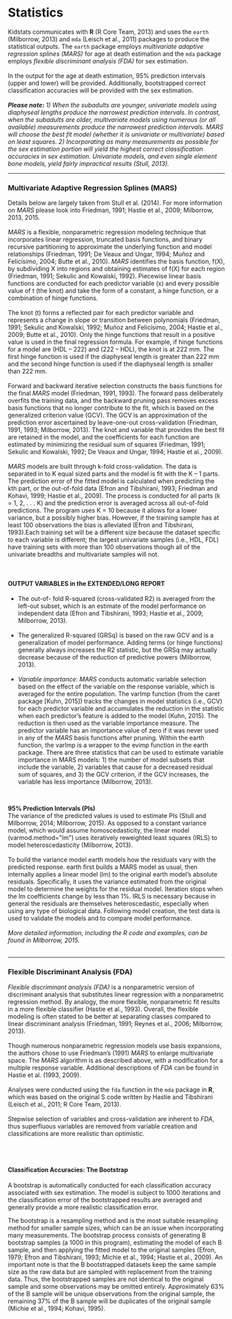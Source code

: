 # Statistics
Kidstats communicates with __R__ (R Core Team, 2013) and uses the `earth` (Milborrow, 2013) and `mda` (Leisch et al., 2011) packages to produce the statistical outputs. The `earth` package employs *multivariate adaptive regression splines (MARS)* for age at death estimation and the `mda` package employs *flexible discriminant analysis (FDA)* for sex estimation. 
<br><br>
In the output for the age at death estimation, 95% prediction intervals (upper and lower) will be provided. Additionally, bootstrapped correct classification accuracies will be provided with the sex estimation. 
<br><br>
*__Please note:__ 1) When the subadults are younger, univariate models using diaphyseal lengths produce the narrowest prediction intervals. In contrast, when the subadults are older, multivariate models using numerous (or all available) measurements produce the narrowest prediction intervals. MARS will choose the best fit model (whether it is univariate or multivariate) based on least squares. 2) Incorporating as many measurements as possible for the sex estimation portion will yield the highest correct classification accuracies in sex estimation. Univariate models, and even single element bone models, yield fairly impractical results (Stull, 2013).*

---

### Multivariate Adaptive Regression Splines (MARS)
Details below are largely taken from Stull et al. (2014). For more information on *MARS* please look into Friedman, 1991; Hastie et al., 2009; Milborrow, 2013, 2015.
<br><br>
*MARS* is a flexible, nonparametric regression modeling technique that incorporates linear regression, truncated basis functions, and binary recursive partitioning to approximate the underlying function and model relationships (Friedman, 1991; De Veaux and Ungar, 1994; Muñoz and Felicísimo, 2004; Butte et al., 2010). *MARS* identifies the basis function, f(X), by subdividing X into regions and obtaining estimates of f(X) for each region (Friedman, 1991; Sekulic and Kowalski, 1992). Piecewise linear basis functions are conducted for each predictor variable (x) and every possible value of t (the knot) and take the form of a constant, a hinge function, or a combination of hinge functions.
<br><br>
The knot (t) forms a reflected pair for each predictor variable and represents a change in slope or transition between polynomials (Friedman, 1991; Sekulic and Kowalski, 1992; Muñoz and Felicísimo, 2004; Hastie et al., 2009; Butte et al., 2010). Only the hinge functions that result in a positive value is used in the final regression formula. For example, if hinge functions for a model are (HDL – 222) and (222 – HDL), the knot is at 222 mm. The first hinge function is used if the diaphyseal length is greater than 222 mm and the second hinge function is used if the diaphyseal length is smaller than 222 mm.
<br><br>
Forward and backward iterative selection constructs the basis functions for the final *MARS* model (Friedman, 1991, 1993). The forward pass deliberately overfits the training data, and the backward pruning pass removes excess basis functions that no longer contribute to the fit, which is based on the generalized criterion value (GCV). The GCV is an approximation of the prediction error ascertained by leave-one-out cross-validation (Friedman, 1991, 1993; Milborrow, 2013). The knot and variable that provides the best fit are retained in the model, and the coefficients for each function are estimated by minimizing the residual sum of squares (Friedman, 1991; Sekulic and Kowalski, 1992; De Veaux and Ungar, 1994; Hastie et al., 2009).
<br><br>
*MARS* models are built through k-fold cross-validation. The data is separated in to K equal sized parts and the model is fit with the K – 1 parts. The prediction error of the fitted model is calculated when predicting the kth part, or the out-of-fold data (Efron and Tibshirani, 1993; Friedman and Kohavi, 1999; Hastie et al., 2009). The process is conducted for all parts (k = 1, 2, . . . K) and the prediction error is averaged across all out-of-fold predictions. The program uses K = 10 because it allows for a lower variance, but a possibly higher bias. However, if the training sample has at least 100 observations the bias is alleviated (Efron and Tibshirani, 1993).Each training set will be a different size because the dataset specific to each variable is different; the largest univariate samples (i.e., HDL, FDL) have training sets with more than 100 observations though all of the univariate breadths and multivariate samples will not.  

<br>

#### OUTPUT VARIABLES in the EXTENDED/LONG REPORT
- The out-of- fold R-squared (cross-validated R2) is averaged from the left-out subset, which is an estimate of the model performance on independent data (Efron and Tibshirani, 1993; Hastie et al., 2009; Milborrow, 2013). 
<br><br>
- The generalized R-squared (GRSq) is based on the raw GCV and is a generalization of model performance. Adding terms (or hinge functions) generally always increases the R2 statistic, but the GRSq may actually decrease because of the reduction of predictive powers (Milborrow, 2013).
<br><br>
- *Variable importance*:  *MARS* conducts automatic variable selection based on the effect of the variable on the response variable, which is averaged for the entire population. The varImp function (from the caret package [Kuhn, 2015]) tracks the changes in model statistics (i.e., GCV) for each predictor variable and accumulates the reduction in the statistic when each predictor’s feature is added to the model (Kuhn, 2015). The reduction is then used as the variable importance measure. The predictor variable has an importance value of zero if it was never used in any of the *MARS* basis functions after pruning. Within the earth function, the varImp is a wrapper to the evimp function in the earth package. There are three statistics that can be used to estimate variable importance in MARS models: 1) the number of model subsets that include the variable, 2) variables that cause for a decreased residual sum of squares, and 3) the GCV criterion, if the GCV increases, the variable has less importance (Milborrow, 2013). 

<br>

__95% Prediction Intervals (PIs)__
<br>
The variance of the predicted values is used to estimate PIs (Stull and Milborrow, 2014; Milborrow, 2015). As opposed to a constant variance model, which would assume homoscedasticity, the linear model (varmod.method="lm") uses iteratively reweighted least squares (IRLS) to model heteroscedasticity (Milborrow, 2013).
<br><br>
 To build the variance model earth models how the residuals vary with the predicted response. earth first builds a MARS model as usual, then internally applies a linear model (lm) to the original earth model’s absolute residuals. Specifically, it uses the variance estimated from the original model to determine the weights for the residual model. Iteration stops when the lm coefficients change by less than 1%. IRLS is necessary because in general the residuals are themselves heteroscedastic, especially when using any type of biological data. Following model creation, the test data is used to validate the models and to compare model performance.
<br><br>
*More detailed information, including the R code and examples, can be found in Milborrow, 2015.*
<br><br>

---

### Flexible Discriminant Analysis (FDA)
*Flexible discriminant analysis (FDA)* is a nonparametric version of discriminant analysis that substitutes linear regression with a nonparametric regression method. By analogy, the more flexible, nonparametric fit results in a more flexible classifier (Hastie et al., 1993). Overall, the flexible modeling is often stated to be better at separating classes compared to linear discriminant analysis (Friedman, 1991; Reynes et al., 2006; Milborrow, 2013). 
<br><br>
Though numerous nonparametric regression models use basis expansions, the authors chose to use Friedman’s (1991) *MARS* to enlarge multivariate space. The *MARS* algorithm is as described above, with a modification for a multiple response variable. Additional descriptions of *FDA* can be found in Hastie et al. (1993, 2009). 
<br><br>
Analyses were conducted using the `fda` function in the `mda` package in __R__, which was based on the original S code written by Hastie and Tibshirani (Leisch et al., 2011; R Core Team, 2013). 
<br><br>
Stepwise selection of variables and cross-validation are inherent to *FDA*, thus superfluous variables are removed from variable creation and classifications are more realistic than optimistic.

<br><br>

#### Classification Accuracies: The Bootstrap
A bootstrap is automatically conducted for each classification accuracy associated with sex estimation. The model is subject to 1000 iterations and the classification error of the bootstrapped results are averaged and generally provide a more realistic classification error. 

The bootstrap is a resampling method and is the most suitable resampling method for smaller sample sizes, which can be an issue when incorporating many measurements. The bootstrap process consists of generating B bootstrap samples (a 1000 in this program), estimating the model of each B sample, and then applying the fitted model to the original samples (Efron, 1979; Efron and Tibshirani, 1993; Michie et al., 1994; Hastie et al., 2009). An important note is that the B bootstrapped datasets keep the same sample size as the raw data but are sampled with replacement from the training data. Thus, the bootstrapped samples are not identical to the original sample and some observations may be omitted entirely. Approximately 63% of the B sample will be unique observations from the original sample, the remaining 37% of the B sample will be duplicates of the original sample (Michie et al., 1994; Kohavi, 1995). 
